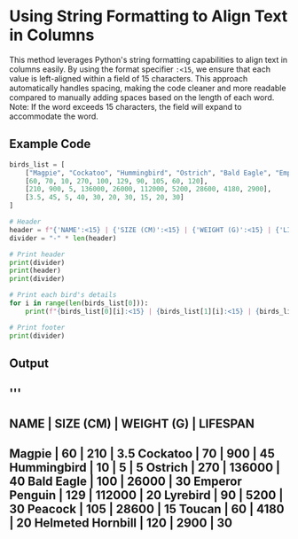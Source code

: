 # Using String Formatting to Align Text in Columns

This method leverages Python's string formatting capabilities to align text in columns easily.
By using the format specifier `:<15`, we ensure that each value is left-aligned within a field
of 15 characters. This approach automatically handles spacing, making the code cleaner and
more readable compared to manually adding spaces based on the length of each word.
Note: If the word exceeds 15 characters, the field will expand to accommodate the word.

## Example Code

```python
birds_list = [
    ["Magpie", "Cockatoo", "Hummingbird", "Ostrich", "Bald Eagle", "Emperor Penguin", "Lyrebird", "Peacock", "Toucan", "Helmeted Hornbill"],
    [60, 70, 10, 270, 100, 129, 90, 105, 60, 120],
    [210, 900, 5, 136000, 26000, 112000, 5200, 28600, 4180, 2900],
    [3.5, 45, 5, 40, 30, 20, 30, 15, 20, 30]
]

# Header
header = f"{'NAME':<15} | {'SIZE (CM)':<15} | {'WEIGHT (G)':<15} | {'LIFESPAN':<15}"
divider = "-" * len(header)

# Print header
print(divider)
print(header)
print(divider)

# Print each bird's details
for i in range(len(birds_list[0])):
    print(f"{birds_list[0][i]:<15} | {birds_list[1][i]:<15} | {birds_list[2][i]:<15} | {birds_list[3][i]:<15}")

# Print footer
print(divider)
```

## Output

'''
---------------------------------------------------------
NAME               | SIZE (CM)  | WEIGHT (G) | LIFESPAN
---------------------------------------------------------
Magpie             | 60         | 210        | 3.5
Cockatoo           | 70         | 900        | 45
Hummingbird        | 10         | 5          | 5
Ostrich            | 270        | 136000     | 40
Bald Eagle         | 100        | 26000      | 30
Emperor Penguin    | 129        | 112000     | 20
Lyrebird           | 90         | 5200       | 30
Peacock            | 105        | 28600      | 15
Toucan             | 60         | 4180       | 20
Helmeted Hornbill  | 120        | 2900       | 30
---------------------------------------------------------
```